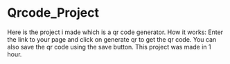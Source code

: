 # Qrcode_Project
Here is the project i made which is a qr code generator.
How it works: Enter the link to your page and click on generate qr to get the qr code.
You can also save the qr code using the save button.
This project was made in 1 hour.
